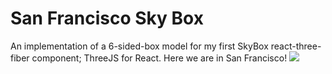 # San Francisco Sky Box
An implementation of a 6-sided-box model for my first SkyBox react-three-fiber component; ThreeJS for React.
Here we are in San Francisco!
<img src="SanFranciscoSkyBox_compr.gif"/>
